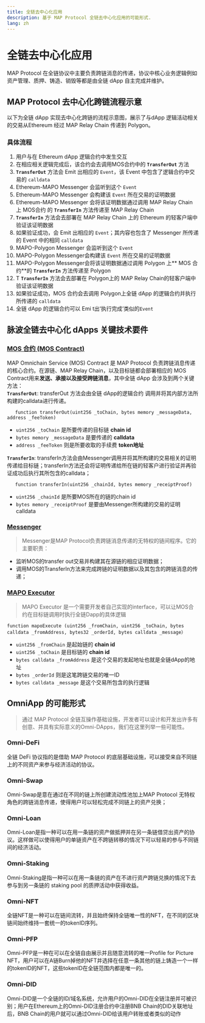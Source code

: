 ```yaml
---
title: 全链去中心化应用
description: 基于 MAP Protocol 全链去中心化应用的可能形式.
lang: zh
---
```


# 全链去中心化应用
MAP Protocol 在全链协议中主要负责跨链消息的传递，协议中核心业务逻辑例如资产管理、质押、铸造、销毁等都是由全链 dApp 自主完成并维护。
## MAP Protocol 去中心化跨链流程示意
以下为全链 dApp 实现去中心化跨链的流程示意图，展示了与dApp 逻辑活动相关的交易从Ethereum 经过 MAP Relay Chain 传递到 Polygon。


### 具体流程
1. 用户与在 Ethereum dApp 逻辑合约中发生交互
2. 在相应相关逻辑完成后，该合约会去调用MOS合约中的 **`TransferOut`** 方法
3. **`TransferOut`** 方法会 Emit 出相应的 `Event`，该 Event 中包含了逻辑合约中交易的 `calldata`
4. Ethereum-MAPO Messenger 会监听到这个 `Event`
5. Ethereum-MAPO Messenger 会构建该 `Event` 所在交易的证明数据
6. Ethereum-MAPO Messenger 会将该证明数据通过调用 MAP Relay Chain 上 MOS合约 的 **`TransferIn`** 方法传递至 MAP Relay Chain
7. **`TransferIn`** 方法会去部署在 MAP Relay Chain 上的 Ethereum 的轻客户端中验证该证明数据
8. 如果验证成功，会 Emit 出相应的  `Event`；其内容也包含了 Messenger 所传递的 Event 中的相同 `calldata`
9. MAPO-Polygon Messenger 会监听到这个 `Event`
10. MAPO-Polygon Messenger会构建该 `Event` 所在交易的证明数据
11. MAPO-Polygon Messenger会将该证明数据通过调用 Polygon 上** MOS 合约**的  **`TransferIn`** 方法传递至 Polygon
12. T **`TransferIn`** 方法会去部署在 Polygon上的 MAP Relay Chain的轻客户端中验证该证明数据
13. 如果验证成功，MOS 合约会去调用 Polygon上全链 dApp 的逻辑合约并执行所传递的 `calldata`
14. 全链 dApp 的逻辑合约可以 Emi t出‘执行完成’类似的`Event`
## 脉波全链去中心化 dApps 关键技术要件
### [MOS 合约 (MOS Contract)](https://github.com/mapprotocol/mapo-service-contracts/blob/main/evm/contracts/MapoServiceV3.sol)
MAP Omnichain Service (MOS) Contract 是 MAP Protocol 负责跨链消息传递的核心合约。在源链、MAP Relay Chain，以及目标链都会部署相应的 MOS Contract用来**发送、承接以及接受跨链消息**，其中全链 dApp 会涉及到两个关键方法：\
**`TransferOut`**: transferOut 方法会由全链 dApp的逻辑合约 调用并将其内部方法所构建的calldata进行传递。
 ```
    function transferOut(uint256 _toChain, bytes memory _messageData, address _feeToken)
 ``` 
- `uint256 _toChain` 是所要传递的目标链 **chain id**
- `bytes memory _messageData` 是要传递的 **calldata**
- `address _feeToken` 则是所要收取的手续费 **token地址**

**`TransferIn`**: transferIn方法会由Messenger调用并将其所构建的交易相关的证明传递给目标链；transferIn方法还会将证明传递给所在链的轻客户进行验证并再验证成功后执行其所包含的calldata；
 ```
    function transferIn(uint256 _chainId, bytes memory _receiptProof)
 ``` 
- `uint256 _chainId` 是所要MOS所在的链的chain id
- `bytes memory _receiptProof` 是要由Messenger所构建的交易的证明calldata

### [Messenger](https://github.com/mapprotocol/compass)
> Messenger是MAP Protocol负责跨链消息传递的无特权的链间程序。它的主要职责：
- 监听MOS的transfer out交易并构建其在源链的相应证明数据；
- 调用MOS的TransferIn方法来完成跨链的证明数据以及其包含的跨链消息的传递；

### [MAPO Executor](https://github.com/mapprotocol/mapo-service-contracts/blob/main/evm/contracts/interface/IMapoExecutor.sol)
> MAPO Executor 是一个需要开发者自己实现的interface，可以让MOS合约在目标链调用时执行全链Dapp的具体逻辑
```
function mapoExecute (uint256 _fromChain, uint256 _toChain, bytes calldata _fromAddress, bytes32 _orderId, bytes calldata _message）
```
- `uint256 _fromChain` 是起始链的 **chain id**
- `uint256 _toChain` 是目标链的 **chain id**
- `bytes calldata _fromAddress` 是这个交易的发起地址也就是全链dApp的地址
- `bytes _orderId` 则是这笔跨链交易的唯一ID
- `bytes calldata _message` 是这个交易所包含的执行逻辑

## OmniApp 的可能形式
> 通过 MAP Protocol 全链互操作基础设施，开发者可以设计和开发出许多有创意、并具有实际意义的Omni-DApps，我们在这里列举一些可能性。
### Omni-DeFi
全链 DeFi 协议指的是借助 MAP Protocol 的底层基础设施，可以接受来自不同链上的不同资产来参与经济活动的协议。
### Omni-Swap
Omni-Swap是意在通过在不同的链上所创建流动性池加上MAP Protocol 无特权角色的跨链消息传递，使得用户可以轻松完成不同链上的资产兑换；
### Omni-Loan
Omni-Loan是指一种可以在用一条链的资产做抵押并在另一条链借贷出资产的协议。这样做可以使得用户的单链资产在不跨链转移的情况下可以轻易的参与不同链间的经济活动。
### Omni-Staking
Omni-Staking是指一种可以在用一条链的资产在不进行资产跨链兑换的情况下去参与到另一条链的 staking pool 的质押活动中获得收益。
### Omni-NFT
全链NFT是一种可以在链间流转，并且始终保持全链唯一性的NFT，在不同的区块链间始终维持一套统一的tokenID序列。
### Omni-PFP
Omni-PFP是一种在可以在全链自由展示并且随意流转的唯一Profile for Picture NFT，用户可以在A链Burn掉他的NFT并选择在任意一条其他的链上铸造一个一样的tokenID的NFT，这些tokenID在全链范围内都是唯一的。
### Omni-DID
Omni-DID是一个全链的ID/域名系统，允许用户的Omni-DID在全链注册并可被识别；用户在Ethereum上的Omni-DID注册合约中注册BNB Chain的DID关联地址后，BNB Chain的用户就可以通过Omni-DID给该用户转账或者类似的动作
